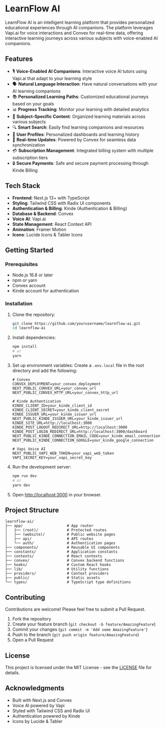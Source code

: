 # LearnFlow AI

LearnFlow AI is an intelligent learning platform that provides personalized educational experiences through AI companions. The platform leverages Vapi.ai for voice interactions and Convex for real-time data, offering interactive learning journeys across various subjects with voice-enabled AI companions.

## Features

- 🎙️ **Voice-Enabled AI Companions**: Interactive voice AI tutors using Vapi.ai that adapt to your learning style
- 🗣️ **Natural Language Interaction**: Have natural conversations with your AI learning companions
- 📚 **Personalized Learning Paths**: Customized educational journeys based on your goals
- 📊 **Progress Tracking**: Monitor your learning with detailed analytics
- 🎯 **Subject-Specific Content**: Organized learning materials across various subjects
- 🔍 **Smart Search**: Easily find learning companions and resources
- 👥 **User Profiles**: Personalized dashboards and learning history
- 🔄 **Real-time Updates**: Powered by Convex for seamless data synchronization
- 💳 **Subscription Management**: Integrated billing system with multiple subscription tiers
- 🔒 **Secure Payments**: Safe and secure payment processing through Kinde Billing

## Tech Stack

- **Frontend**: Next.js 13+ with TypeScript
- **Styling**: Tailwind CSS with Radix UI components
- **Authentication & Billing**: Kinde (Authentication & Billing)
- **Database & Backend**: Convex
- **Voice AI**: Vapi.ai
- **State Management**: React Context API
- **Animation**: Framer Motion
- **Icons**: Lucide Icons & Tabler Icons

## Getting Started

### Prerequisites

- Node.js 16.8 or later
- npm or yarn
- Convex account
- Kinde account for authentication

### Installation

1. Clone the repository:
   ```bash
   git clone https://github.com/yourusername/learnflow-ai.git
   cd learnflow-ai
   ```

2. Install dependencies:
   ```bash
   npm install
   # or
   yarn
   ```

3. Set up environment variables:
   Create a `.env.local` file in the root directory and add the following:
   ```
   # Convex
   CONVEX_DEPLOYMENT=your_convex_deployment
   NEXT_PUBLIC_CONVEX_URL=your_convex_url
   NEXT_PUBLIC_CONVEX_HTTP_URL=your_convex_http_url

   # Kinde Authentication
   KINDE_CLIENT_ID=your_kinde_client_id
   KINDE_CLIENT_SECRET=your_kinde_client_secret
   KINDE_ISSUER_URL=your_kinde_issuer_url
   NEXT_PUBLIC_KINDE_ISSUER_URL=your_kinde_issuer_url
   KINDE_SITE_URL=http://localhost:3000
   KINDE_POST_LOGOUT_REDIRECT_URL=http://localhost:3000
   KINDE_POST_LOGIN_REDIRECT_URL=http://localhost:3000/dashboard
   NEXT_PUBLIC_KINDE_CONNECTION_EMAIL_CODE=your_kinde_email_connection
   NEXT_PUBLIC_KINDE_CONNECTION_GOOGLE=your_kinde_google_connection

   # Vapi Voice AI
   NEXT_PUBLIC_VAPI_WEB_TOKEN=your_vapi_web_token
   VAPI_SECRET_KEY=your_vapi_secret_key
   ```

4. Run the development server:
   ```bash
   npm run dev
   # or
   yarn dev
   ```

5. Open [http://localhost:3000](http://localhost:3000) in your browser.

## Project Structure

```
learnflow-ai/
├── app/                    # App router
│   ├── (root)/             # Protected routes
│   ├── (website)/          # Public website pages
│   ├── api/                # API routes
│   └── auth/               # Authentication pages
├── components/             # Reusable UI components
├── constants/              # Application constants
├── contexts/               # React contexts
├── convex/                 # Convex backend functions
├── hooks/                  # Custom React hooks
├── lib/                    # Utility functions
├── providers/              # Context providers
├── public/                 # Static assets
└── types/                  # TypeScript type definitions
```

## Contributing

Contributions are welcome! Please feel free to submit a Pull Request.

1. Fork the repository
2. Create your feature branch (`git checkout -b feature/AmazingFeature`)
3. Commit your changes (`git commit -m 'Add some AmazingFeature'`)
4. Push to the branch (`git push origin feature/AmazingFeature`)
5. Open a Pull Request

## License

This project is licensed under the MIT License - see the [LICENSE](LICENSE) file for details.

## Acknowledgments

- Built with Next.js and Convex
- Voice AI powered by Vapi
- Styled with Tailwind CSS and Radix UI
- Authentication powered by Kinde
- Icons by Lucide & Tabler